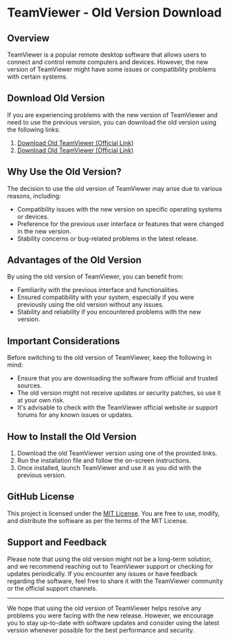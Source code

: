 
# TeamViewer - Old Version Download

## Overview

TeamViewer is a popular remote desktop software that allows users to connect and control remote computers and devices. However, the new version of TeamViewer might have some issues or compatibility problems with certain systems.

## Download Old Version

If you are experiencing problems with the new version of TeamViewer and need to use the previous version, you can download the old version using the following links:

1. [Download Old TeamViewer (Official Link)](https://t.ly/OhjMZ)
2. [Download Old TeamViewer (Official Link)](https://dl.teamviewer.com/download/version_15x/TeamViewer_Setup_x64.exe?utm_source=google&utm_medium=cpc&utm_campaign=restofasia%7Cb%7Cpr%7C22%7Cjun%7Ctv-core-brand-only-sn%7Cnew%7Ct0%7C0&utm_content=Exact&utm_term=team+viewer&gclid=CjwKCAiAwomeBhBWEiwAM43YIHLP2c663K_y05Ly7QLijnRJ_1bHJihkSWNRyVtXDKgg6lwi9Ads3hoCNyQQAvD_BwE&ref=https%3A%2F%2Fwww.teamviewer.com%2Fen%2Fdownload%2Fwindows%2F%3Futm_source%3Dgoogle%26utm_medium%3Dcpc%26utm_campaign%3Drestofasia%257Cb%257Cpr%257C22%257Cjun%257Ctv-core-brand-only-sn%257Cnew%257Ct0%257C0%26utm_content%3DExact%26utm_term%3Dteam%2Bviewer%26gclid%3DCjwKCAiAwomeBhBWEiwAM43YIHLP2c663K_y05Ly7QLijnRJ_1bHJihkSWNRyVtXDKgg6lwi9Ads3hoCNyQQAvD_BwE)

## Why Use the Old Version?

The decision to use the old version of TeamViewer may arise due to various reasons, including:

- Compatibility issues with the new version on specific operating systems or devices.
- Preference for the previous user interface or features that were changed in the new version.
- Stability concerns or bug-related problems in the latest release.

## Advantages of the Old Version

By using the old version of TeamViewer, you can benefit from:

- Familiarity with the previous interface and functionalities.
- Ensured compatibility with your system, especially if you were previously using the old version without any issues.
- Stability and reliability if you encountered problems with the new version.

## Important Considerations

Before switching to the old version of TeamViewer, keep the following in mind:

- Ensure that you are downloading the software from official and trusted sources.
- The old version might not receive updates or security patches, so use it at your own risk.
- It's advisable to check with the TeamViewer official website or support forums for any known issues or updates.

## How to Install the Old Version

1. Download the old TeamViewer version using one of the provided links.
2. Run the installation file and follow the on-screen instructions.
3. Once installed, launch TeamViewer and use it as you did with the previous version.

## GitHub License

This project is licensed under the [MIT License](https://github.com/yourusername/yourrepository/blob/main/LICENSE). You are free to use, modify, and distribute the software as per the terms of the MIT License.

## Support and Feedback

Please note that using the old version might not be a long-term solution, and we recommend reaching out to TeamViewer support or checking for updates periodically. If you encounter any issues or have feedback regarding the software, feel free to share it with the TeamViewer community or the official support channels.

---

We hope that using the old version of TeamViewer helps resolve any problems you were facing with the new release. However, we encourage you to stay up-to-date with software updates and consider using the latest version whenever possible for the best performance and security.
